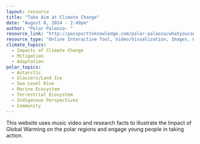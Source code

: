```yaml
---
layout: resource
title: "Take Aim at Climate Change"
date: "August 8, 2014 - 2:49pm"
author: "Polar Palooza- "
resource_link: "http://passporttoknowledge.com/polar-palooza/whatyoucando/taacc/"
resource_type: "Online Interactive Tool, Video/Visualization, Images, Website"
climate_topics:
  - Impacts of Climate Change
  - Mitigation
  - Adaptation
polar_topics:
  - Antarctic
  - Glaciers/Land Ice
  - Sea Level Rise
  - Marine Ecosystem
  - Terrestrial Ecosystem
  - Indigenous Perspectives
  - Community
---
```


This website uses music video and research facts to illustrate the Impact of Global Warming on the polar regions and engage young people in taking action.
